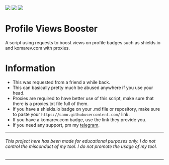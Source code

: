 ![](https://img.shields.io/github/watchers/qro/profile-views-boost?style=social) ![](https://img.shields.io/github/stars/qro/profile-views-boost?style=social) ![](https://img.shields.io/github/forks/qro/profile-views-boost?style=social)

# Profile Views Booster
A script using requests to boost views on profile badges such as shields.io and komarev.com with proxies.

# Information
- This was requested from a friend a while back.
- This can basically pretty much be abused anywhere if you use your head.
- Proxies are required to have better use of this script, make sure that there is a proxies.txt file full of them. 
- If you have a shields.io badge on your .md file or repository, make sure to paste your ```https://camo.githubusercontent.com/``` link. 
- If you have a komarev.com badge, use the link they provide you.
- If you need any support, pm my <a href="https://t.me/aflozza">telegram</a>.

---
###### This project here has been made for educational purposes only. I do not control the misconduct of my tool. I do not promote the usage of my tool.
---
